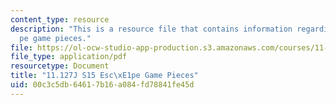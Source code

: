 ```yaml
---
content_type: resource
description: "This is a resource file that contains information regarding esc\xE1\
  pe game pieces."
file: https://ol-ocw-studio-app-production.s3.amazonaws.com/courses/11-127j-computer-games-and-simulations-for-education-and-exploration-spring-2015/00c3c5db64617b16a084fd78841fe45d_MIT11_127JS15_Esc_pieces.pdf
file_type: application/pdf
resourcetype: Document
title: "11.127J S15 Esc\xE1pe Game Pieces"
uid: 00c3c5db-6461-7b16-a084-fd78841fe45d
---
```

